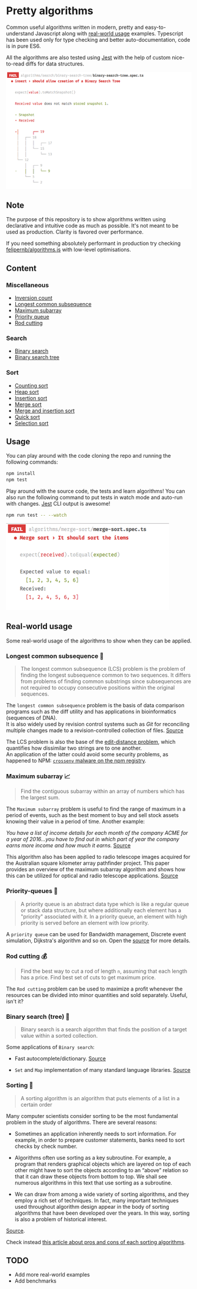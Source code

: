 # Pretty algorithms

Common useful algorithms written in modern, pretty and easy-to-understand Javascript along with [real-world usage](#real-world-algorithms) examples. Typescript has been used only for type checking and better auto-documentation, code is in pure ES6.

All the algorithms are also tested using [Jest](http://facebook.github.io/jest/) with the help of custom nice-to-read diffs for data structures.

![Jest](assets/jest-1.png)

## Note

The purpose of this repository is to show algorithms written using declarative and intuitive code as much as possible. It's not meant to be used as production. Clarity is favored over performance.

If you need something absolutely performant in production try checking [felipernb/algorithms.js](https://github.com/felipernb/algorithms.js) with low-level optimisations.

## Content

### Miscellaneous 

- [Inversion count](algorithms/misc/inversions-count/inversions-count.ts)
- [Longest common subsequence](algorithms/misc/longest-common-subsequence/longest-common-subsequence.ts)
- [Maximum subarray](algorithms/misc/maximum-subarray/maximum-subarray.ts)
- [Priority queue](algorithms/misc/priority-queue/priority-queue.ts)
- [Rod cutting](algorithms/misc/rod-cutting/rod-cutting.ts)

### Search

- [Binary search](algorithms/search/binary-search/binary-search.ts)
- [Binary search tree](algorithms/search/binary-search-tree/binary-search-tree.ts)

### Sort

- [Counting sort](algorithms/sort/counting-sort/counting-sort.ts)
- [Heap sort](algorithms/sort/heap-sort/heap-sort.ts)
- [Insertion sort](algorithms/sort/insertion-sort/insertion-sort.ts)
- [Merge sort](algorithms/sort/merge-sort/merge-sort.ts)
- [Merge and insertion sort](algorithms/sort/merge-and-insertion-sort/merge-and-insertion-sort.ts)
- [Quick sort](algorithms/sort/quick-sort/quick-sort.ts)
- [Selection sort](algorithms/sort/selection-sort/selection-sort.ts)

## Usage

You can play around with the code cloning the repo and running the following commands:

```bash
npm install
npm test
```

Play around with the source code, the tests and learn algorithms! You can also run the following command to put tests in watch mode and auto-run with changes. [Jest](http://facebook.github.io/jest/) CLI output is awesome!

```bash
npm run test -- --watch
```

![Jest](assets/jest.png)

## Real-world usage

Some real-world usage of the algorithms to show when they can be applied.

### Longest common subsequence 📐

> The longest common subsequence (LCS) problem is the problem of finding the longest subsequence common to two sequences.
It differs from problems of finding common substrings since subsequences are not required to occupy consecutive positions within the original sequences.

The `longest common subsequence` problem is the basis of data comparison programs such as the diff utility and has applications in bioinformatics (sequences of DNA).  
It is also widely used by revision control systems such as *Git* for reconciling multiple changes made to a revision-controlled collection of files.
[Source](https://en.wikipedia.org/wiki/Longest_common_subsequence_problem)

The LCS problem is also the base of the [edit-distance problem](https://en.wikipedia.org/wiki/Edit_distance), which quantifies how dissimilar two strings are to one another.  
An application of the latter could avoid some security problems, as happened to NPM: [`crossenv` malware on the npm registry](http://blog.npmjs.org/post/163723642530/crossenv-malware-on-the-npm-registry).

### Maximum subarray 📈

> Find the contiguous subarray within an array of numbers which has the largest sum.

The `Maximum subarray` problem is useful to find the range of maximum in a period of events, such as the best moment to buy and sell stock assets knowing their value in a period of time. Another example:

*You have a list of income details for each month of the company ACME for a year of 2016…you have to find out in which part of year the company earns more income and how much it earns.* [Source](https://www.quora.com/What-are-some-applications-of-maximum-subarray-problems)

This algorithm also has been applied to radio telescope images acquired for the Australian square kilometer array pathfinder project. This paper provides an overview of the maximum subarray algorithm and shows how this can be utilized for optical and radio telescope applications. [Source](http://spie.org/Publications/Proceedings/Paper/10.1117/12.928318)

### Priority-queues 🎢

> A priority queue is an abstract data type which is like a regular queue or stack data structure, but where additionally each element has a "priority" associated with it. In a priority queue, an element with high priority is served before an element with low priority.

A `priority queue` can be used for Bandwidth management, Discrete event simulation, Dijkstra's algorithm and so on. Open the
[source](https://en.wikipedia.org/wiki/Priority_queue#Applications) for more details.

### Rod cutting 💰

> Find the best way to cut a rod of length `n`, assuming that each length has a price. Find best set of cuts to get maximum price.

The `Rod cutting` problem can be used to maximize a profit whenever the resources can be divided into minor quantities and sold separately. Useful, isn't it?

### Binary search (tree) 🌳

> Binary search is a search algorithm that finds the position of a target value within a sorted collection.

Some applications of `Binary search`:

- Fast autocomplete/dictionary. [Source](https://www.weheartswift.com/binary-search-applications/)

- `Set` and `Map` implementation of many standard language libraries. [Source](https://stackoverflow.com/a/540191/6860493)

### Sorting 🤔

> A sorting algorithm is an algorithm that puts elements of a list in a certain order

Many computer scientists consider sorting to be the most fundamental problem in the study of algorithms. There are several reasons:

- Sometimes an application inherently needs to sort information. For example, in order to prepare customer statements, banks need to sort checks by check number.

- Algorithms often use sorting as a key subroutine. For example, a program that renders graphical objects which are layered on top of each other might have to sort the objects according to an “above” relation so that it can draw these objects from bottom to top. We shall see numerous algorithms in this text that use sorting as a subroutine.

- We can draw from among a wide variety of sorting algorithms, and they employ a rich set of techniques. In fact, many important techniques used throughout algorithm design appear in the body of sorting algorithms that have been developed over the years. In this way, sorting is also a problem of historical interest.

[Source](https://mitpress.mit.edu/books/introduction-algorithms).

Check instead [this article about pros and cons of each sorting algorithms](http://www.brucemerry.org.za/manual/algorithms/sorting.html).

## TODO

- Add more real-world examples
- Add benchmarks
